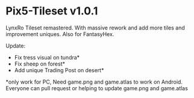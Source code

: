 # Pix5-Tileset v1.0.1
LynxRo Tileset remastered. With massive rework and add more tiles and improvement uniques. Also for FantasyHex.

Update:
 - Fix tress visual on tundra*
 - Fix sheep on forest*
 - Add unique Trading Post on desert*

*only work for PC, Need game.png and game.atlas to work on Android. Everyone can pull request or helping to update game.png and game.atlas
